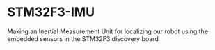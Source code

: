 STM32F3-IMU
===========

Making an Inertial Measurement Unit for localizing our robot using the embedded sensors in the STM32F3 discovery board
